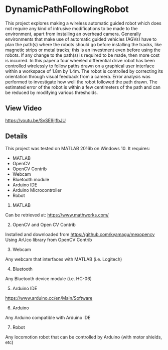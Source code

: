 # DynamicPathFollowingRobot
This project explores making a wireless automatic guided robot which does not require any kind of intrusive modifications to be made to the environment, apart from installing an overhead camera. Generally environments that make use of automatic guided vehicles (AGVs) have to plan the path(s) where the robots should go before installing the tracks, like magnetic strips or metal tracks; this is an investment even before using the robots. If any change to the path(s) is required to be made, then more cost is incurred. In this paper a four wheeled differential drive robot has been controlled wirelessly to follow paths drawn on a graphical user interface within a workspace of 1.8m by 1.4m. The robot is controlled by correcting its orientation through visual feedback from a camera. Error analysis was performed to investigate how well the robot followed the path drawn. The estimated error of the robot is within a few centimeters of the path and can be reduced by modifying various thresholds.

## View Video
https://youtu.be/SvSE9jIfbJU

## Details
This project was tested on MATLAB 2016b on Windows 10.  It requires:

- MATLAB
- OpenCV
- OpenCV Contrib
- Webcam
- Bluetooth module
- Arduino IDE
- Arduino Microcontroller
- Robot

1. MATLAB

  Can be retrieved at: https://www.mathworks.com/

2. OpenCV and Open CV Contrib

  Installed and downloaded from https://github.com/kyamagu/mexopencv
  Using ArUco library from OpenCV Contrib

3. Webcam

  Any webcam that interfaces with MATLAB (i.e. Logitech)

4. Bluetooth

  Any Bluetooth device module (i.e. HC-06)

5. Arduino IDE

  https://www.arduino.cc/en/Main/Software

6. Arduino

  Any Arduino compatible with Arduino IDE

7. Robot

  Any locomotion robot that can be controlled by Arduino (with motor shields, etc)
